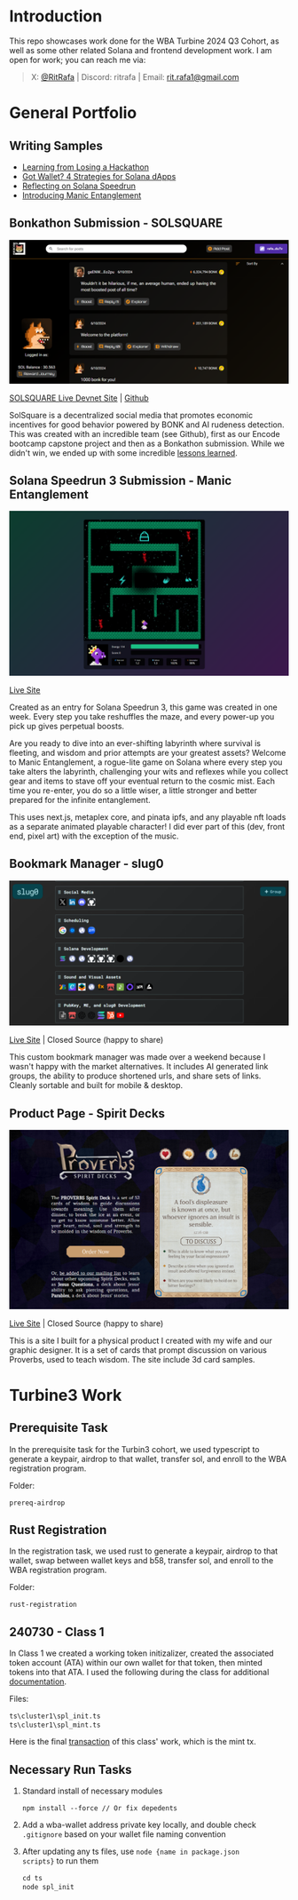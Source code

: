 # Introduction

This repo showcases work done for the WBA Turbine 2024 Q3 Cohort, as well as some other related Solana and frontend development work. I am open for work; you can reach me via:

> X: [@RitRafa](https://www.x.com/RitRafa) | Discord: ritrafa | Email: [rit.rafa1@gmail.com](mailto:rit.rafa1@gmail.com)

# General Portfolio

## Writing Samples

- [Learning from Losing a Hackathon](https://x.com/RitRafa/status/1817996818787324405)
- [Got Wallet? 4 Strategies for Solana dApps](https://x.com/RitRafa/status/1816269526079607118)
- [Reflecting on Solana Speedrun](https://x.com/RitRafa/status/1809657939701166182)
- [Introducing Manic Entanglement](https://x.com/RitRafa/status/1807165635220090937)

## Bonkathon Submission - SOLSQUARE

![SOLSQUARE](image.png)

[SOLSQUARE Live Devnet Site](https://solsquare.net) | [Github](https://github.com/altaga/SolSquare)

SolSquare is a decentralized social media that promotes economic incentives for good behavior powered by BONK and AI rudeness detection. This was created with an incredible team (see Github), first as our Encode bootcamp capstone project and then as a Bonkathon submission. While we didn't win, we ended up with some incredible [lessons learned](https://x.com/RitRafa/status/1817996818787324405).

## Solana Speedrun 3 Submission - Manic Entanglement

![alt text](image-1.png)

[Live Site](https://manic-entanglement.com)

Created as an entry for Solana Speedrun 3, this game was created in one week. Every step you take reshuffles the maze, and every power-up you pick up gives perpetual boosts.

Are you ready to dive into an ever-shifting labyrinth where survival is fleeting, and wisdom and prior attempts are your greatest assets? Welcome to Manic Entanglement, a rogue-lite game on Solana where every step you take alters the labyrinth, challenging your wits and reflexes while you collect gear and items to stave off your eventual return to the cosmic mist. Each time you re-enter, you do so a little wiser, a little stronger and better prepared for the infinite entanglement.

This uses next.js, metaplex core, and pinata ipfs, and any playable nft loads as a separate animated playable character! I did ever part of this (dev, front end, pixel art) with the exception of the music.

## Bookmark Manager - slug0

![alt text](image-2.png)

[Live Site](https://slug0.net) | Closed Source (happy to share)

This custom bookmark manager was made over a weekend because I wasn't happy with the market alternatives. It includes AI generated link groups, the ability to produce shortened urls, and share sets of links. Cleanly sortable and built for mobile & desktop.

## Product Page - Spirit Decks

![alt text](image-3.png)

[Live Site](https://spiritdecks.com) | Closed Source (happy to share)

This is a site I built for a physical product I created with my wife and our graphic designer. It is a set of cards that prompt discussion on various Proverbs, used to teach wisdom. The site include 3d card samples.

# Turbine3 Work

## Prerequisite Task

In the prerequisite task for the Turbin3 cohort, we used typescript to generate a keypair, airdrop to that wallet, transfer sol, and enroll to the WBA registration program.

Folder:

    prereq-airdrop

## Rust Registration

In the registration task, we used rust to generate a keypair, airdrop to that wallet, swap between wallet keys and b58, transfer sol, and enroll to the WBA registration program.

Folder:

    rust-registration

## 240730 - Class 1

In Class 1 we created a working token initizalizer, created the associated token account (ATA) within our own wallet for that token, then minted tokens into that ATA. I used the following during the class for additional [documentation](https://spl.solana.com/token).

Files:

    ts\cluster1\spl_init.ts
    ts\cluster1\spl_mint.ts

Here is the final [transaction](https://explorer.solana.com/tx/54F32PnGEE2vAeNau2sJwanpYwrfHBSqRkZKevN9nQs13TFiZErDvp2vjWPopg1s7rNZU61CBrtCYsWr9eqxLBNs?cluster=devnet) of this class' work, which is the mint tx.

## Necessary Run Tasks

1.  Standard install of necessary modules

        npm install --force // Or fix depedents

2.  Add a wba-wallet address private key locally, and double check <code>.gitignore</code> based on your wallet file naming convention
3.  After updating any ts files, use <code>node {name in package.json scripts}</code> to run them

        cd ts
        node spl_init
